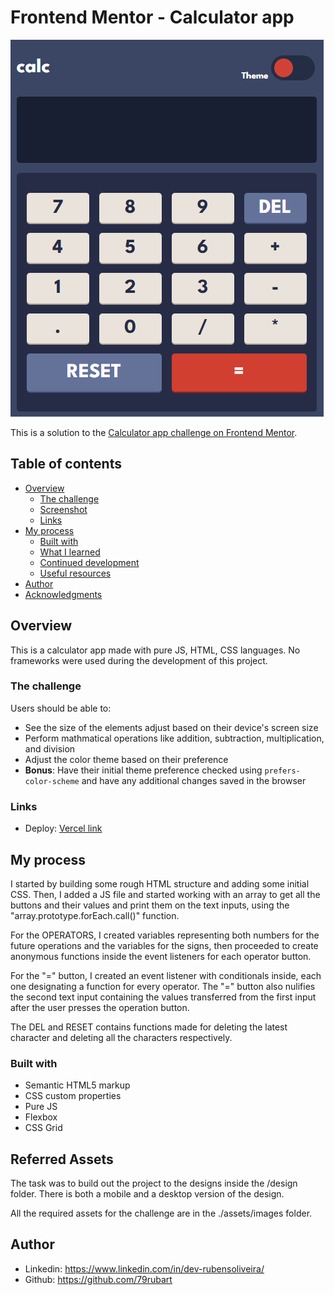 # Frontend Mentor - Calculator app

![Design preview for the Calculator app coding challenge](assets/images/calculator.png)

This is a solution to the [Calculator app challenge on Frontend Mentor](https://www.frontendmentor.io/challenges/calculator-app-9lteq5N29).

## Table of contents

- [Overview](#overview)
  - [The challenge](#the-challenge)
  - [Screenshot](#screenshot)
  - [Links](#links)
- [My process](#my-process)
  - [Built with](#built-with)
  - [What I learned](#what-i-learned)
  - [Continued development](#continued-development)
  - [Useful resources](#useful-resources)
- [Author](#author)
- [Acknowledgments](#acknowledgments)

## Overview

This is a calculator app made with pure JS, HTML, CSS languages. No frameworks were used during the development of this project.

### The challenge

Users should be able to:

- See the size of the elements adjust based on their device's screen size
- Perform mathmatical operations like addition, subtraction, multiplication, and division
- Adjust the color theme based on their preference
- **Bonus**: Have their initial theme preference checked using `prefers-color-scheme` and have any additional changes saved in the browser

### Links

- Deploy: [Vercel link](https://your-live-site-url.com)

## My process

I started by building some rough HTML structure and adding some initial CSS. Then, I added a JS file and started working with an array to get all the buttons and their values and print them on the text inputs, using the "array.prototype.forEach.call()" function.

For the OPERATORS, I created variables representing both numbers for the future operations and the variables for the signs, then proceeded to create anonymous functions inside the event listeners for each operator button.

For the "=" button, I created an event listener with conditionals inside, each one designating a function for every operator. The "=" button also nulifies the second text input containing the values transferred from the first input after the user presses the operation button.

The DEL and RESET contains functions made for deleting the latest character and deleting all the characters respectively.

### Built with

- Semantic HTML5 markup
- CSS custom properties
- Pure JS
- Flexbox
- CSS Grid

## Referred Assets
The task was to build out the project to the designs inside the /design folder. There is both a mobile and a desktop version of the design.

All the required assets for the challenge are in the ./assets/images folder.

## Author

- Linkedin: https://www.linkedin.com/in/dev-rubensoliveira/
- Github: https://github.com/79rubart

